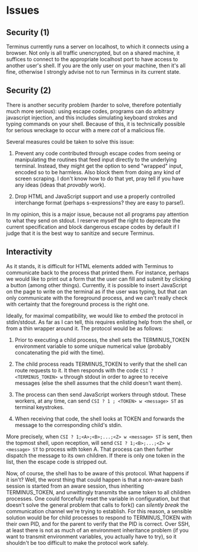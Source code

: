 
Issues
======


Security (1)
------------

Terminus currently runs a server on localhost, to which it connects
using a browser. Not only is all traffic unencrypted, but on a shared
machine, it suffices to connect to the appropriate localhost port to
have access to another user's shell. If you are the only user on your
machine, then it's all fine, otherwise I strongly advise not to run
Terminus in its current state.


Security (2)
------------

There is another security problem (harder to solve, therefore
potentially much more serious): using escape codes, programs can do
arbitrary javascript injection, and this includes simulating keyboard
strokes and typing commands on your shell. Because of this, it is
technically possible for serious wreckage to occur with a mere *cat*
of a malicious file.

Several measures could be taken to solve this issue:

1. Prevent any code contributed through escape codes from seeing or
   manipulating the routines that feed input directly to the
   underlying terminal. Instead, they might get the option to send
   "wrapped" input, encoded so to be harmless. Also block them from
   doing any kind of screen scraping. I don't know how to do that yet,
   pray tell if you have any ideas (ideas that *provably* work).

2. Drop HTML and JavaScript support and use a properly controlled
   interchange format (perhaps s-expressions? they are easy to
   parse!).

In my opinion, this is a major issue, because not all programs pay
attention to what they send on stdout. I reserve myself the right to
deprecate the current specification and block dangerous escape codes
by default if I judge that it is the best way to sanitize and secure
Terminus.


Interactivity
-------------

As it stands, it is difficult for HTML elements added with Terminus to
communicate back to the process that printed them. For instance,
perhaps we would like to print out a form that the user can fill and
submit by clicking a button (among other things). Currently, it is
possible to insert JavaScript on the page to write on the terminal as
if the user was typing, but that can only communicate with the
foreground process, and we can't really check with certainty that the
foreground process is the right one.

Ideally, for maximal compatibility, we would like to *embed* the
protocol in stdin/stdout. As far as I can tell, this requires
enlisting help from the shell, or from a thin wrapper around it. The
protocol would be as follows:

1) Prior to executing a child process, the shell sets the
   TERMINUS_TOKEN environment variable to some unique numerical value
   (probably concatenating the pid with the time).

2) The child process reads TERMINUS_TOKEN to verify that the shell can
   route requests to it. It then responds with the code ``CSI ?
   <TERMINUS_TOKEN> w`` through stdout in order to agree to receive
   messages (else the shell assumes that the child doesn't want them).

3) The process can then send JavaScript workers through stdout. These
   workers, at any time, can send ``CSI ? 1 ; <TOKEN> w <message> ST``
   as terminal keystrokes.

4) When receiving that code, the shell looks at TOKEN and forwards the
   message to the corresponding child's stdin.

More precisely, when ``CSI ? 1;<A>;<B>;...;<Z> w <message> ST`` is
sent, then the topmost shell, upon reception, will send ``CSI ?
1;<B>;...;<Z> w <message> ST`` to process with token A. That process
can then further dispatch the message to its own children. If there is
only one token in the list, then the escape code is stripped out.

Now, of course, the shell has to be aware of this protocol. What
happens if it isn't? Well, the worst thing that could happen is that a
non-aware bash session is started from an aware session, thus
inheriting TERMINUS_TOKEN, and unwittingly transmits the same token to
all children processes. One could forcefully reset the variable in
configuration, but that doesn't solve the general problem that calls
to fork() can *silently break* the communication channel we're trying
to establish. For this reason, a sensible solution would be for child
processes to respond to TERMINUS_TOKEN with their own PID, and for the
parent to verify that the PID is correct. Over SSH, at least there is
not as much of an environment inheritance problem (if you want to
transmit environment variables, you actually have to try), so it
shouldn't be too difficult to make the protocol work safely.

